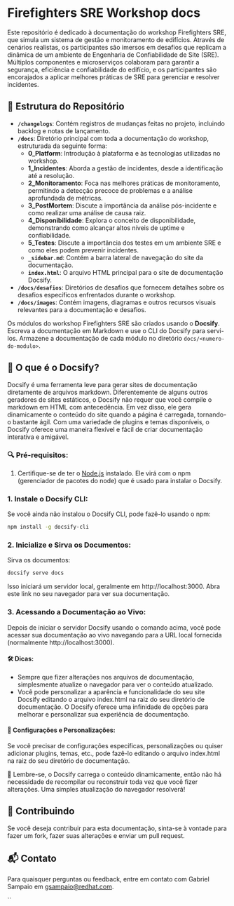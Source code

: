 # Firefighters SRE Workshop docs

Este repositório é dedicado à documentação do workshop Firefighters SRE, que simula um sistema de gestão e monitoramento de edifícios. Através de cenários realistas, os participantes são imersos em desafios que replicam a dinâmica de um ambiente de Engenharia de Confiabilidade de Site (SRE). Múltiplos componentes e microserviços colaboram para garantir a segurança, eficiência e confiabilidade do edifício, e os participantes são encorajados a aplicar melhores práticas de SRE para gerenciar e resolver incidentes.

## 📁 Estrutura do Repositório

- **`/changelogs`**: Contém registros de mudanças feitas no projeto, incluindo backlog e notas de lançamento.
- **`/docs`**: Diretório principal com toda a documentação do workshop, estruturada da seguinte forma:
  - **0_Platform**: Introdução à plataforma e às tecnologias utilizadas no workshop.
  - **1_Incidentes**: Aborda a gestão de incidentes, desde a identificação até a resolução.
  - **2_Monitoramento**: Foca nas melhores práticas de monitoramento, permitindo a detecção precoce de problemas e a análise aprofundada de métricas.
  - **3_PostMortem**: Discute a importância da análise pós-incidente e como realizar uma análise de causa raiz.
  - **4_Disponibilidade**: Explora o conceito de disponibilidade, demonstrando como alcançar altos níveis de uptime e confiabilidade.
  - **5_Testes**: Discute a importância dos testes em um ambiente SRE e como eles podem prevenir incidentes.
  - **`_sidebar.md`**: Contém a barra lateral de navegação do site da documentação.
  - **`index.html`**: O arquivo HTML principal para o site de documentação Docsify.
- **`/docs/desafios`**: Diretórios de desafios que fornecem detalhes sobre os desafios específicos enfrentados durante o workshop.
- **`/docs/images`**: Contém imagens, diagramas e outros recursos visuais relevantes para a documentação e desafios.

Os módulos do workshop Firefighters SRE são criados usando o **Docsify**. Escreva a documentação em Markdown e use o CLI do Docsify para servi-los. Armazene a documentação de cada módulo no diretório `docs/<numero-do-modulo>`.

## 📘 O que é o Docsify?
Docsify é uma ferramenta leve para gerar sites de documentação diretamente de arquivos markdown. Diferentemente de alguns outros geradores de sites estáticos, o Docsify não requer que você compile o markdown em HTML com antecedência. Em vez disso, ele gera dinamicamente o conteúdo do site quando a página é carregada, tornando-o bastante ágil. Com uma variedade de plugins e temas disponíveis, o Docsify oferece uma maneira flexível e fácil de criar documentação interativa e amigável.

### 🔍 Pré-requisitos:
1. Certifique-se de ter o [Node.js](https://nodejs.org/) instalado. Ele virá com o npm (gerenciador de pacotes do node) que é usado para instalar o Docsify.

### 1. Instale o Docsify CLI:
Se você ainda não instalou o Docsify CLI, pode fazê-lo usando o npm:

```bash
npm install -g docsify-cli
```

### 2. Inicialize e Sirva os Documentos:
Sirva os documentos:

```bash
docsify serve docs
```

Isso iniciará um servidor local, geralmente em http://localhost:3000. Abra este link no seu navegador para ver sua documentação.

### 3. Acessando a Documentação ao Vivo:
Depois de iniciar o servidor Docsify usando o comando acima, você pode acessar sua documentação ao vivo navegando para a URL local fornecida (normalmente http://localhost:3000).

#### 🛠️ Dicas:

- Sempre que fizer alterações nos arquivos de documentação, simplesmente atualize o navegador para ver o conteúdo atualizado.
- Você pode personalizar a aparência e funcionalidade do seu site Docsify editando o arquivo index.html na raiz do seu diretório de documentação. O Docsify oferece uma infinidade de opções para melhorar e personalizar sua experiência de documentação.

#### 📜 Configurações e Personalizações:
Se você precisar de configurações específicas, personalizações ou quiser adicionar plugins, temas, etc., pode fazê-lo editando o arquivo index.html na raiz do seu diretório de documentação.

🧠 Lembre-se, o Docsify carrega o conteúdo dinamicamente, então não há necessidade de recompilar ou reconstruir toda vez que você fizer alterações. Uma simples atualização do navegador resolverá!


## 🤝 Contribuindo

Se você deseja contribuir para esta documentação, sinta-se à vontade para fazer um fork, fazer suas alterações e enviar um pull request.

## 📬 Contato

Para quaisquer perguntas ou feedback, entre em contato com Gabriel Sampaio em gsampaio@redhat.com.

``
